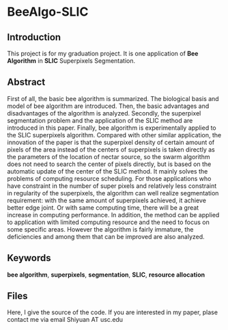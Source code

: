 # BeeAlgo-SLIC

## Introduction

This project is for my graduation project. It is one application of **Bee Algorithm** in **SLIC** Superpixels Segmentation.


## Abstract

First of all, the basic bee algorithm is summarized. The biological basis and model of bee algorithm are introduced. Then, the basic advantages and disadvantages of the algorithm is analyzed. Secondly, the superpixel segmentation problem and the application of the SLIC method are introduced in this paper. Finally, bee algorithm is experimentally applied to the SLIC superpixels algorithm. Compared with other similar application, the innovation of the paper is that the superpixel density of certain amount of pixels of the area instead of the centers of superpixels is taken directly as the parameters of the location of nectar source, so the swarm algorithm does not need to search the center of pixels directly, but is based on the automatic update of the center of the SLIC method. It mainly solves the problems of computing resource scheduling. For those applications who have constraint in the number of super pixels and relatively less constraint in regularity of the superpixels, the algorithm can well realize segmentation requirement: with the same amount of superpixels achieved, it achieve better edge joint. Or with same computing time, there will be a great increase in computing performance. In addition, the method can be applied to application with limited computing resource and the need to focus on some specific areas. However the algorithm is fairly immature, the deficiencies and among them that can be improved are also analyzed.

## Keywords
**bee algorithm**, **superpixels**, **segmentation**, **SLIC**, **resource allocation**

## Files
Here, I give the source of the code. If you are interested in my paper, plase contact me via email Shiyuan AT usc.edu